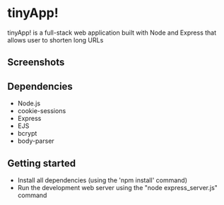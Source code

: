 # tinyApp!
tinyApp! is a full-stack web application built with Node and Express that allows user to shorten long URLs

## Screenshots


## Dependencies
- Node.js
- cookie-sessions
- Express
- EJS
- bcrypt
- body-parser

## Getting started
- Install all dependencies (using the 'npm install' command)
- Run the development web server using the "node express_server.js" command